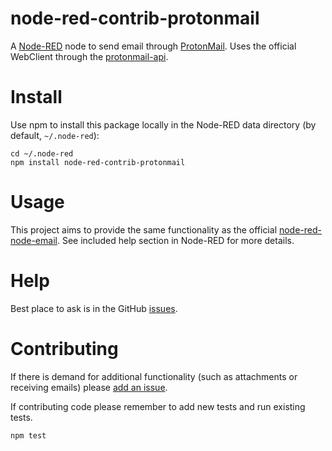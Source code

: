 # node-red-contrib-protonmail
A [Node-RED](https://nodered.org/) node to send email through [ProtonMail](https://protonmail.com). Uses the official WebClient through the [protonmail-api](https://github.com/justinkalland/protonmail-api).

# Install
Use npm to install this package locally in the Node-RED data directory (by default, `~/.node-red`):

```
cd ~/.node-red
npm install node-red-contrib-protonmail
```

# Usage
This project aims to provide the same functionality as the official [node-red-node-email](https://flows.nodered.org/node/node-red-node-email). See included help section in Node-RED for more details.

# Help
Best place to ask is in the GitHub [issues](https://github.com/justinkalland/node-red-contrib-protonmail/issues).

# Contributing
If there is demand for additional functionality (such as attachments or receiving emails) please [add an issue](https://github.com/justinkalland/node-red-contrib-protonmail/issues/new).

If contributing code please remember to add new tests and run existing tests.
```
npm test
```